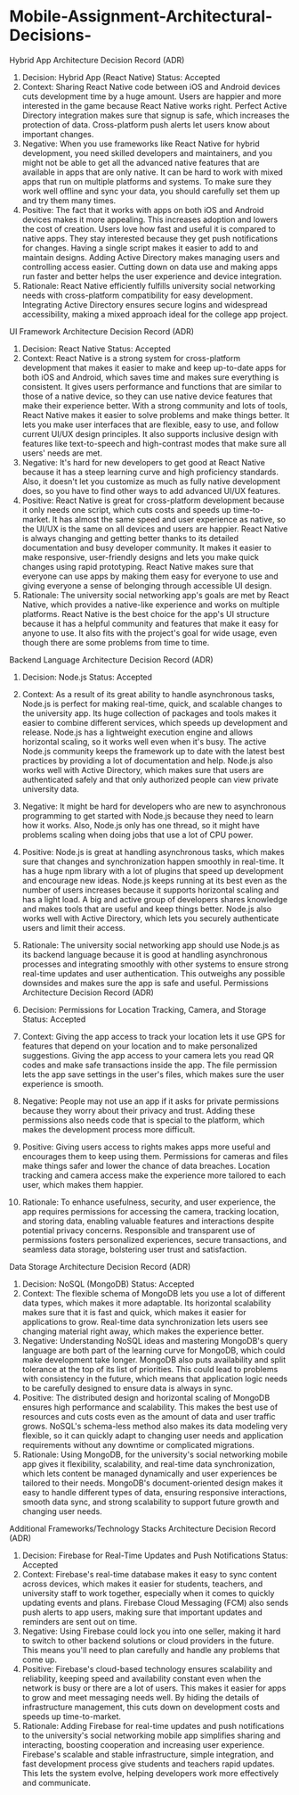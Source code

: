 # Mobile-Assignment-Architectural-Decisions-
Hybrid App Architecture Decision Record (ADR)
1. Decision: Hybrid App (React Native)
Status: Accepted
2. Context: 
Sharing React Native code between iOS and Android devices cuts development time by a huge amount. Users are happier and more interested in the game because React Native works right. Perfect Active Directory integration makes sure that signup is safe, which increases the protection of data. Cross-platform push alerts let users know about important changes. 
3. Negative:
When you use frameworks like React Native for hybrid development, you need skilled developers and maintainers, and you might not be able to get all the advanced native features that are available in apps that are only native. It can be hard to work with mixed apps that run on multiple platforms and systems. To make sure they work well offline and sync your data, you should carefully set them up and try them many times.
4. Positive:
The fact that it works with apps on both iOS and Android devices makes it more appealing. This increases adoption and lowers the cost of creation. Users love how fast and useful it is compared to native apps. They stay interested because they get push notifications for changes. Having a single script makes it easier to add to and maintain designs. Adding Active Directory makes managing users and controlling access easier. Cutting down on data use and making apps run faster and better helps the user experience and device integration. 
5. Rationale: 
React Native efficiently fulfills university social networking needs with cross-platform compatibility for easy development. Integrating Active Directory ensures secure logins and widespread accessibility, making a mixed approach ideal for the college app project.



UI Framework Architecture Decision Record (ADR)
1. Decision: React Native
Status: Accepted
2. Context:
React Native is a strong system for cross-platform development that makes it easier to make and keep up-to-date apps for both iOS and Android, which saves time and makes sure everything is consistent. It gives users performance and functions that are similar to those of a native device, so they can use native device features that make their experience better. With a strong community and lots of tools, React Native makes it easier to solve problems and make things better. It lets you make user interfaces that are flexible, easy to use, and follow current UI/UX design principles. It also supports inclusive design with features like text-to-speech and high-contrast modes that make sure all users' needs are met.
3. Negative:
It's hard for new developers to get good at React Native because it has a steep learning curve and high proficiency standards. Also, it doesn't let you customize as much as fully native development does, so you have to find other ways to add advanced UI/UX features.
4. Positive:
React Native is great for cross-platform development because it only needs one script, which cuts costs and speeds up time-to-market. It has almost the same speed and user experience as native, so the UI/UX is the same on all devices and users are happier. React Native is always changing and getting better thanks to its detailed documentation and busy developer community. It makes it easier to make responsive, user-friendly designs and lets you make quick changes using rapid prototyping. React Native makes sure that everyone can use apps by making them easy for everyone to use and giving everyone a sense of belonging through accessible UI design.
5. Rationale:
The university social networking app's goals are met by React Native, which provides a native-like experience and works on multiple platforms. React Native is the best choice for the app's UI structure because it has a helpful community and features that make it easy for anyone to use. It also fits with the project's goal for wide usage, even though there are some problems from time to time.


Backend Language Architecture Decision Record (ADR)
1. Decision: Node.js
Status: Accepted
2. Context:
As a result of its great ability to handle asynchronous tasks, Node.js is perfect for making real-time, quick, and scalable changes to the university app. Its huge collection of packages and tools makes it easier to combine different services, which speeds up development and release. Node.js has a lightweight execution engine and allows horizontal scaling, so it works well even when it's busy. The active Node.js community keeps the framework up to date with the latest best practices by providing a lot of documentation and help. Node.js also works well with Active Directory, which makes sure that users are authenticated safely and that only authorized people can view private university data. 
3. Negative:
It might be hard for developers who are new to asynchronous programming to get started with Node.js because they need to learn how it works. Also, Node.js only has one thread, so it might have problems scaling when doing jobs that use a lot of CPU power.
4. Positive:
Node.js is great at handling asynchronous tasks, which makes sure that changes and synchronization happen smoothly in real-time. It has a huge npm library with a lot of plugins that speed up development and encourage new ideas. Node.js keeps running at its best even as the number of users increases because it supports horizontal scaling and has a light load. A big and active group of developers shares knowledge and makes tools that are useful and keep things better. Node.js also works well with Active Directory, which lets you securely authenticate users and limit their access. 
5. Rationale:
The university social networking app should use Node.js as its backend language because it is good at handling asynchronous processes and integrating smoothly with other systems to ensure strong real-time updates and user authentication. This outweighs any possible downsides and makes sure the app is safe and useful. 
Permissions Architecture Decision Record (ADR)


1. Decision: Permissions for Location Tracking, Camera, and Storage
Status: Accepted
2. Context:
Giving the app access to track your location lets it use GPS for features that depend on your location and to make personalized suggestions. Giving the app access to your camera lets you read QR codes and make safe transactions inside the app. The file permission lets the app save settings in the user's files, which makes sure the user experience is smooth.
3. Negative:
People may not use an app if it asks for private permissions because they worry about their privacy and trust. Adding these permissions also needs code that is special to the platform, which makes the development process more difficult.
4. Positive:
Giving users access to rights makes apps more useful and encourages them to keep using them. Permissions for cameras and files make things safer and lower the chance of data breaches. Location tracking and camera access make the experience more tailored to each user, which makes them happier.
5. Rationale:
To enhance usefulness, security, and user experience, the app requires permissions for accessing the camera, tracking location, and storing data, enabling valuable features and interactions despite potential privacy concerns. Responsible and transparent use of permissions fosters personalized experiences, secure transactions, and seamless data storage, bolstering user trust and satisfaction.


Data Storage Architecture Decision Record (ADR)
1. Decision: NoSQL (MongoDB)
Status: Accepted
2. Context:
The flexible schema of MongoDB lets you use a lot of different data types, which makes it more adaptable. Its horizontal scalability makes sure that it is fast and quick, which makes it easier for applications to grow. Real-time data synchronization lets users see changing material right away, which makes the experience better.
3. Negative:
Understanding NoSQL ideas and mastering MongoDB's query language are both part of the learning curve for MongoDB, which could make development take longer. MongoDB also puts availability and split tolerance at the top of its list of priorities. This could lead to problems with consistency in the future, which means that application logic needs to be carefully designed to ensure data is always in sync. 
4. Positive:
The distributed design and horizontal scaling of MongoDB ensures high performance and scalability. This makes the best use of resources and cuts costs even as the amount of data and user traffic grows. NoSQL's schema-less method also makes its data modeling very flexible, so it can quickly adapt to changing user needs and application requirements without any downtime or complicated migrations. 
5. Rationale:
Using MongoDB, for the university's social networking mobile app gives it flexibility, scalability, and real-time data synchronization, which lets content be managed dynamically and user experiences be tailored to their needs. MongoDB's document-oriented design makes it easy to handle different types of data, ensuring responsive interactions, smooth data sync, and strong scalability to support future growth and changing user needs.


Additional Frameworks/Technology Stacks Architecture Decision Record (ADR)
1. Decision: Firebase for Real-Time Updates and Push Notifications
Status: Accepted
2. Context:
Firebase's real-time database makes it easy to sync content across devices, which makes it easier for students, teachers, and university staff to work together, especially when it comes to quickly updating events and plans. Firebase Cloud Messaging (FCM) also sends push alerts to app users, making sure that important updates and reminders are sent out on time. 
3. Negative:
Using Firebase could lock you into one seller, making it hard to switch to other backend solutions or cloud providers in the future. This means you'll need to plan carefully and handle any problems that come up.  
4. Positive:
Firebase's cloud-based technology ensures scalability and reliability, keeping speed and availability constant even when the network is busy or there are a lot of users. This makes it easier for apps to grow and meet messaging needs well. By hiding the details of infrastructure management, this cuts down on development costs and speeds up time-to-market.
5. Rationale:
Adding Firebase for real-time updates and push notifications to the university's social networking mobile app simplifies sharing and interacting, boosting cooperation and increasing user experience. Firebase's scalable and stable infrastructure, simple integration, and fast development process give students and teachers rapid updates. This lets the system evolve, helping developers work more effectively and communicate. 
